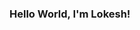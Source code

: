 ### Hello World, I'm Lokesh!

<!--
<img src="https://raw.githubusercontent.com/loki47ch/loki47ch/master/.github/images/banner.png" alt="profile banner">
I am a Full-stack developer with industry experience building enterprise-level web applications and back-end solutions. I specialize in TypeScript/JavaScript and have professional experience working with NodeJs, ReactJs, React Native and Electron. I also have experience working with GraphQL, VueJs, Flutter and Gatsby. Get in touch to learn more about my work!
--!>

<!--
## Find me around the web 🌎:

- Taking contracts on <a href="https://www.upwork.com/o/profiles/users/~017d850ae77dc2dfa4/">UpWork</a> :office:
- Expressing my ideas on <a href="https://codepen.io/loki47ch">Codepen</a> 🏓
- Showcasing my code snippets on <a href="https://codesandbox.io/u/loki47ch">CodeSandbox</a> 💻
- Sharing updates on <a href="https://www.linkedin.com/in/loki47ch/">LinkedIn</a> 💼
-->

<!--
**loki47ch/loki47ch** is a ✨ _special_ ✨ repository because its `README.md` (this file) appears on your GitHub profile.

Here are some ideas to get you started:

- 🔭 I’m currently working on ...
- 🌱 I’m currently learning ...
- 👯 I’m looking to collaborate on ...
- 🤔 I’m looking for help with ...
- 💬 Ask me about ...
- 📫 How to reach me: ...
- 😄 Pronouns: ...
- ⚡ Fun fact: ...
-->
